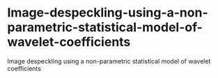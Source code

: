 # Image-despeckling-using-a-non-parametric-statistical-model-of-wavelet-coefficients
Image despeckling using a non-parametric statistical model of wavelet coefficients
